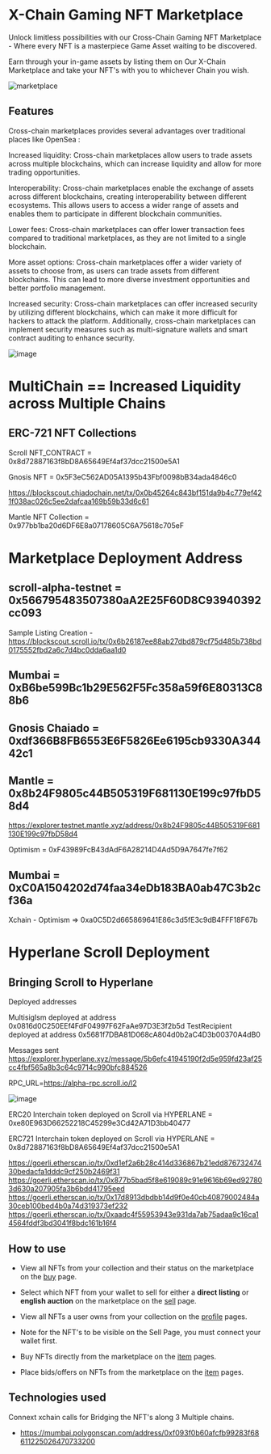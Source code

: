 # X-Chain Gaming NFT Marketplace
Unlock limitless possibilities with our Cross-Chain Gaming NFT Marketplace - Where every NFT is a masterpiece Game Asset waiting to be discovered.

Earn through your in-game assets by listing them on Our X-Chain Marketplace and take your NFT's with you to whichever Chain you wish.



![marketplace](https://user-images.githubusercontent.com/95926324/227322157-928accde-e02c-4369-bfa9-0f15aa2b7258.png)

## Features

Cross-chain marketplaces provides several advantages over traditional places like OpenSea :

Increased liquidity: Cross-chain marketplaces allow users to trade assets across multiple blockchains, which can increase liquidity and allow for more trading opportunities.

Interoperability: Cross-chain marketplaces enable the exchange of assets across different blockchains, creating interoperability between different ecosystems. This allows users to access a wider range of assets and enables them to participate in different blockchain communities.

Lower fees: Cross-chain marketplaces can offer lower transaction fees compared to traditional marketplaces, as they are not limited to a single blockchain.

More asset options: Cross-chain marketplaces offer a wider variety of assets to choose from, as users can trade assets from different blockchains. This can lead to more diverse investment opportunities and better portfolio management.

Increased security: Cross-chain marketplaces can offer increased security by utilizing different blockchains, which can make it more difficult for hackers to attack the platform. Additionally, cross-chain marketplaces can implement security measures such as multi-signature wallets and smart contract auditing to enhance security.

![image](https://user-images.githubusercontent.com/95926324/227724969-0730ad8b-871d-4659-9609-054d2be9831e.png)

# MultiChain == Increased Liquidity across Multiple Chains

## ERC-721 NFT Collections 

Scroll NFT_CONTRACT = 0x8d72887163f8bD8A65649Ef4af37dcc21500e5A1

Gnosis NFT = 0x5F3eC562AD05A1395b43Fbf0098bB34ada4846c0

https://blockscout.chiadochain.net/tx/0x0b45264c843bf151da9b4c779ef421f038ac026c5ee2dafcaa169b59b33d6c61

Mantle NFT Collection = 0x977bb1ba20d6DF6E8a07178605C6A75618c705eF

# Marketplace Deployment Address

## scroll-alpha-testnet = 0x566795483507380aA2E25F60D8C93940392cc093

Sample Listing Creation - https://blockscout.scroll.io/tx/0x6b26187ee88ab27dbd879cf75d485b738bd0175552fbd2a6c7d4bc0dda6aa1d0

## Mumbai = 0xB6be599Bc1b29E562F5Fc358a59f6E80313C88b6

## Gnosis Chaiado = 0xdf366B8FB6553E6F5826Ee6195cb9330A34442c1

## Mantle = 0x8b24F9805c44B505319F681130E199c97fbD58d4
https://explorer.testnet.mantle.xyz/address/0x8b24F9805c44B505319F681130E199c97fbD58d4

Optimism = 0xF43989FcB43dAdF6A28214D4Ad5D9A7647fe7f62

## Mumbai = 0xC0A1504202d74faa34eDb183BA0ab47C3b2cf36a 

Xchain - Optimism => 0xa0C5D2d665869641E86c3d5fE3c9dB4FFF18F67b


# Hyperlane Scroll Deployment

## Bringing Scroll to Hyperlane

Deployed addresses

MultisigIsm deployed at address 0x0816d0C250EEf4FdF04997F62FaAe97D3E3f2b5d TestRecipient deployed at address 0x5681f7DBA81D068cA804d0b2aC4D3b00370A4dB0

Messages sent https://explorer.hyperlane.xyz/message/5b6efc41945190f2d5e959fd23af25cc4fbf565a8b3c64c9714c990bfc884526

RPC_URL=https://alpha-rpc.scroll.io/l2 

![image](https://user-images.githubusercontent.com/95926324/227232530-8d23e8a6-8c88-44d0-93fb-f41b8b8f40f4.png)

ERC20 Interchain token deployed on Scroll via HYPERLANE = 0xe80E963D66252218C45299e3Cd42A71D3bb40477

ERC721  Interchain token deployed on Scroll via HYPERLANE = 0x8d72887163f8bD8A65649Ef4af37dcc21500e5A1

https://goerli.etherscan.io/tx/0xd1ef2a6b28c414d336867b21edd87673247430bedacfa1dddc9cf250b2469f31
https://goerli.etherscan.io/tx/0x877b5bad5f8e619089c91e9616b69ed927803d630a207905fa3b6bdd41795eed
https://goerli.etherscan.io/tx/0x17d8913dbdbb14d9f0e40cb40879002484a30ceb100bed4b0a74d319373ef232
https://goerli.etherscan.io/tx/0xaadc4f55953943e931da7ab75adaa9c16ca14564fddf3bd3041f8bdc161b16f4

## How to use

- View all NFTs from your collection and their status on the marketplace on the [buy](/pages/buy.tsx) page.

- Select which NFT from your wallet to sell for either a **direct listing** or **english auction** on the marketplace on the [sell](/pages/sell.tsx) page.

- View all NFTs a user owns from your collection on the [profile](/pages/profile/%5Baddress%5D.tsx) pages.

- Note for the NFT's to be visible on the Sell Page, you must connect your wallet first.

- Buy NFTs directly from the marketplace on the [item](/pages/token/%5BcontractAddress%5D/%5BtokenId%5D.tsx) pages.

- Place bids/offers on NFTs from the marketplace on the [item](/pages/token/%5BcontractAddress%5D/%5BtokenId%5D.tsx) pages.

## Technologies used

Connext xchain calls for Bridging the NFT's along 3 Multiple chains.

- https://mumbai.polygonscan.com/address/0xf093f0b60afcfb99283f68611225026470733200


<br/>
